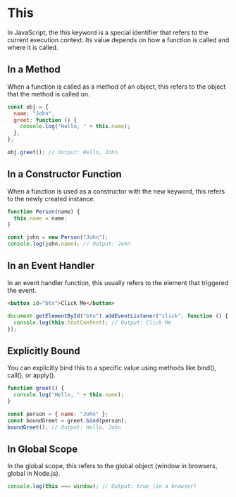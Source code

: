 # This

In JavaScript, the this keyword is a special identifier that refers to the current execution context. Its value depends on how a function is called and where it is called.

## In a Method

When a function is called as a method of an object, this refers to the object that the method is called on.

```js
const obj = {
  name: "John",
  greet: function () {
    console.log("Hello, " + this.name);
  },
};

obj.greet(); // Output: Hello, John
```

## In a Constructor Function

When a function is used as a constructor with the new keyword, this refers to the newly created instance.

```js
function Person(name) {
  this.name = name;
}

const john = new Person("John");
console.log(john.name); // Output: John
```

## In an Event Handler

In an event handler function, this usually refers to the element that triggered the event.

```html
<button id="btn">Click Me</button>
```

```js
document.getElementById("btn").addEventListener("click", function () {
  console.log(this.textContent); // Output: Click Me
});
```

## Explicitly Bound

You can explicitly bind this to a specific value using methods like bind(), call(), or apply().

```js
function greet() {
  console.log("Hello, " + this.name);
}

const person = { name: "John" };
const boundGreet = greet.bind(person);
boundGreet(); // Output: Hello, John
```

## In Global Scope

In the global scope, this refers to the global object (window in browsers, global in Node.js).

```js
console.log(this === window); // Output: true (in a browser)
```
